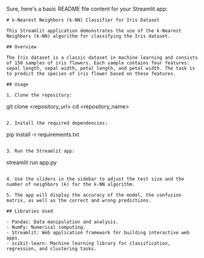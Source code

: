 Sure, here's a basic README file content for your Streamlit app:

```
# k-Nearest Neighbors (k-NN) Classifier for Iris Dataset

This Streamlit application demonstrates the use of the k-Nearest Neighbors (k-NN) algorithm for classifying the Iris dataset.

## Overview

The Iris dataset is a classic dataset in machine learning and consists of 150 samples of iris flowers. Each sample contains four features: sepal length, sepal width, petal length, and petal width. The task is to predict the species of iris flower based on these features.

## Usage

1. Clone the repository:

```
git clone <repository_url>
cd <repository_name>
```

2. Install the required dependencies:

```
pip install -r requirements.txt
```

3. Run the Streamlit app:

```
streamlit run app.py
```

4. Use the sliders in the sidebar to adjust the test size and the number of neighbors (k) for the k-NN algorithm.

5. The app will display the accuracy of the model, the confusion matrix, as well as the correct and wrong predictions.

## Libraries Used

- Pandas: Data manipulation and analysis.
- NumPy: Numerical computing.
- Streamlit: Web application framework for building interactive web apps.
- scikit-learn: Machine learning library for classification, regression, and clustering tasks.

